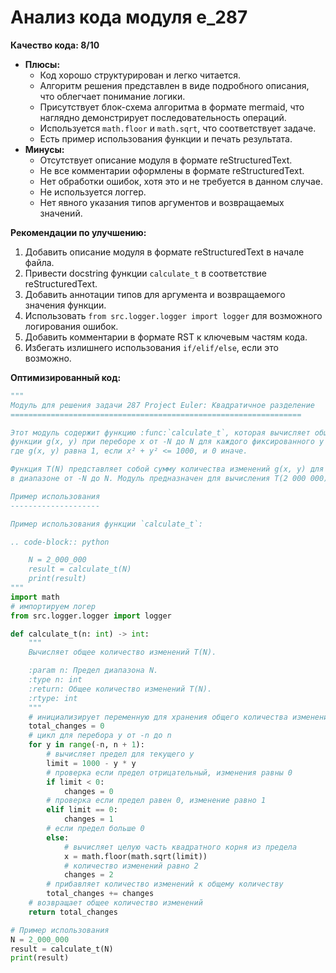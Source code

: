 # Анализ кода модуля e_287

**Качество кода: 8/10**

*   **Плюсы:**
    *   Код хорошо структурирован и легко читается.
    *   Алгоритм решения представлен в виде подробного описания, что облегчает понимание логики.
    *   Присутствует блок-схема алгоритма в формате mermaid, что наглядно демонстрирует последовательность операций.
    *   Используется `math.floor` и `math.sqrt`, что соответствует задаче.
    *   Есть пример использования функции и печать результата.
*   **Минусы:**
    *   Отсутствует описание модуля в формате reStructuredText.
    *   Не все комментарии оформлены в формате reStructuredText.
    *   Нет обработки ошибок, хотя это и не требуется в данном случае.
    *   Не используется логгер.
    *   Нет явного указания типов аргументов и возвращаемых значений.

**Рекомендации по улучшению:**

1.  Добавить описание модуля в формате reStructuredText в начале файла.
2.  Привести docstring функции `calculate_t` в соответствие reStructuredText.
3.  Добавить аннотации типов для аргумента и возвращаемого значения функции.
4.  Использовать `from src.logger.logger import logger` для возможного логирования ошибок.
5.  Добавить комментарии в формате RST к ключевым частям кода.
6.  Избегать излишнего использования `if/elif/else`, если это возможно.

**Оптимизированный код:**

```python
"""
Модуль для решения задачи 287 Project Euler: Квадратичное разделение
=================================================================

Этот модуль содержит функцию :func:`calculate_t`, которая вычисляет общее количество изменений
функции g(x, y) при переборе x от -N до N для каждого фиксированного y от -N до N,
где g(x, y) равна 1, если x² + y² <= 1000, и 0 иначе.

Функция T(N) представляет собой сумму количества изменений g(x, y) для всех возможных y
в диапазоне от -N до N. Модуль предназначен для вычисления T(2 000 000).

Пример использования
--------------------

Пример использования функции `calculate_t`:

.. code-block:: python

    N = 2_000_000
    result = calculate_t(N)
    print(result)
"""
import math
# импортируем логер
from src.logger.logger import logger

def calculate_t(n: int) -> int:
    """
    Вычисляет общее количество изменений T(N).

    :param n: Предел диапазона N.
    :type n: int
    :return: Общее количество изменений T(N).
    :rtype: int
    """
    # инициализирует переменную для хранения общего количества изменений
    total_changes = 0
    # цикл для перебора y от -n до n
    for y in range(-n, n + 1):
        # вычисляет предел для текущего y
        limit = 1000 - y * y
        # проверка если предел отрицательный, изменения равны 0
        if limit < 0:
            changes = 0
        # проверка если предел равен 0, изменение равно 1
        elif limit == 0:
            changes = 1
        # если предел больше 0
        else:
            # вычисляет целую часть квадратного корня из предела
            x = math.floor(math.sqrt(limit))
            # количество изменений равно 2
            changes = 2
        # прибавляет количество изменений к общему количеству
        total_changes += changes
    # возвращает общее количество изменений
    return total_changes

# Пример использования
N = 2_000_000
result = calculate_t(N)
print(result)
```